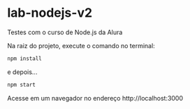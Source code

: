 # lab-nodejs-v2
Testes com o curso de Node.js da Alura

Na raiz do projeto, execute o comando no terminal: 

```bash
npm install
```

e depois...

```bash
npm start
```

Acesse em um navegador no endereço http://localhost:3000